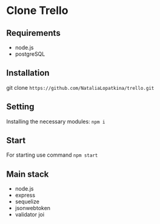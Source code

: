 # Clone Trello

## Requirements
- node.js
- postgreSQL

## Installation
git clone `https://github.com/NataliaLopatkina/trello.git`

## Setting
Installing the necessary modules: `npm i `

## Start
For starting use command `npm start`

## Main stack
- node.js
- express
- sequelize
- jsonwebtoken
- validator joi
